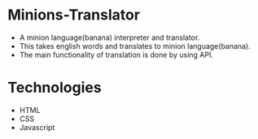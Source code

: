 # Minions-Translator
* A minion language(banana) interpreter and translator.
* This takes english words and translates to minion language(banana).
* The main functionality of translation is done by using API.

# Technologies
* HTML
* CSS
* Javascript
